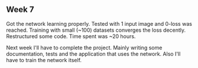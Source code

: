 ## Week 7

Got the network learning properly. Tested with 1 input image and 0-loss was reached. Training with small (~100) datasets converges the loss decently. Restructured some code. Time spent was ~20 hours.

Next week I'll have to complete the project. Mainly writing some documentation, tests and the application that uses the network. Also I'll have to train the network itself.
